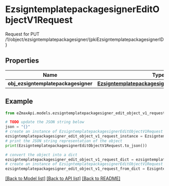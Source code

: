 # EzsigntemplatepackagesignerEditObjectV1Request

Request for PUT /1/object/ezsigntemplatepackagesigner/{pkiEzsigntemplatepackagesignerID}

## Properties

Name | Type | Description | Notes
------------ | ------------- | ------------- | -------------
**obj_ezsigntemplatepackagesigner** | [**EzsigntemplatepackagesignerRequestCompound**](EzsigntemplatepackagesignerRequestCompound.md) |  | 

## Example

```python
from eZmaxApi.models.ezsigntemplatepackagesigner_edit_object_v1_request import EzsigntemplatepackagesignerEditObjectV1Request

# TODO update the JSON string below
json = "{}"
# create an instance of EzsigntemplatepackagesignerEditObjectV1Request from a JSON string
ezsigntemplatepackagesigner_edit_object_v1_request_instance = EzsigntemplatepackagesignerEditObjectV1Request.from_json(json)
# print the JSON string representation of the object
print(EzsigntemplatepackagesignerEditObjectV1Request.to_json())

# convert the object into a dict
ezsigntemplatepackagesigner_edit_object_v1_request_dict = ezsigntemplatepackagesigner_edit_object_v1_request_instance.to_dict()
# create an instance of EzsigntemplatepackagesignerEditObjectV1Request from a dict
ezsigntemplatepackagesigner_edit_object_v1_request_from_dict = EzsigntemplatepackagesignerEditObjectV1Request.from_dict(ezsigntemplatepackagesigner_edit_object_v1_request_dict)
```
[[Back to Model list]](../README.md#documentation-for-models) [[Back to API list]](../README.md#documentation-for-api-endpoints) [[Back to README]](../README.md)


